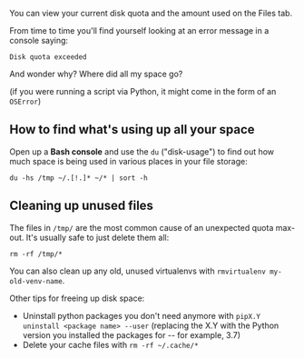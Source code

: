 
<!--
.. title: Disk QuotaExceeded
.. slug: DiskQuota
.. date: 2018-07-13
.. tags:
.. category:
.. link:
.. description:
.. type: text
-->


You can view your current disk quota and the amount used on the Files tab.

From time to time you'll find yourself looking at an error message in a console saying:

    Disk quota exceeded

And wonder why?  Where did all my space go?

(if you were running a script via Python, it might come in the form of an `OSError`)


## How to find what's using up all your space

Open up a **Bash console** and use the `du` ("disk-usage") to find out how much space
is being used in various places in your file storage:

    du -hs /tmp ~/.[!.]* ~/* | sort -h


## Cleaning up unused files

The files in `/tmp/` are the most common cause of an unexpected quota max-out.
It's usually safe to just delete them all:

    rm -rf /tmp/*

You can also clean up any old, unused virtualenvs with `rmvirtualenv my-old-venv-name`.

Other tips for freeing up disk space:
* Uninstall python packages you don't need anymore with `pipX.Y uninstall <package name> --user` (replacing the X.Y with the Python version you installed the packages for -- for example, 3.7)
* Delete your cache files with `rm -rf ~/.cache/*`

